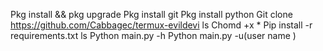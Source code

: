 Pkg install && pkg upgrade
Pkg install git 
Pkg install python
Git clone https://github.com/Cabbagec/termux-evildevi
ls
Chomd +x *
Pip install -r requirements.txt
ls
Python main.py -h
Python main.py -u(user name )
